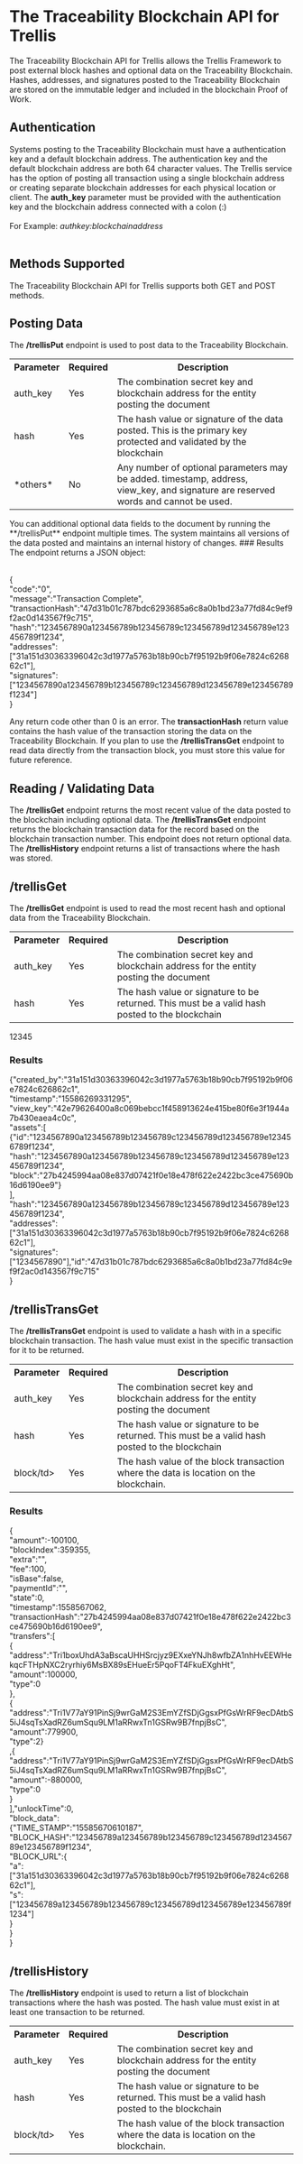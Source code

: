 # The Traceability Blockchain API for Trellis
The Traceability Blockchain API for Trellis allows the Trellis Framework to post external block hashes and optional data on the Traceability Blockchain.  Hashes, addresses, and signatures posted to the Traceability Blockchain are stored on the immutable ledger and included in the blockchain Proof of Work.  
## Authentication
Systems posting to the Traceability Blockchain must have a authentication key and a default blockchain address.  The authentication key and the default blockchain address are both 64 character values.  The Trellis service has the option of posting all transaction using a single blockchain address or creating separate blockchain addresses for each physical location or client.
The **auth_key** parameter must be provided with the authentication key and the blockchain address connected with a colon (:)<br>&nbsp;<br>
For Example: *authkey:blockchainaddress*<br>&nbsp;<br>
## Methods Supported
The Traceability Blockchain API for Trellis supports both GET and POST methods.  
## Posting Data 
The **/trellisPut** endpoint is used to post data to the Traceability Blockchain.
<table>
<tr><th>Parameter</th><th>Required</th><th>Description</th></tr>  
<tr><td>auth_key</td><td>Yes</td><td>The combination secret key and blockchain address for the entity posting the document</td></tr>
<tr><td>hash</td><td>Yes</td><td>The hash value or signature of the data posted.  This is the primary key protected and validated by the blockchain</td></tr>
<tr><td>*others*</td><td>No</td><td>Any number of optional parameters may be added. timestamp, address, view_key, and signature are reserved words and cannot be used. </td></tr>
</table>
You can additional optional data fields to the document by running the **/trellisPut** endpoint multiple times.  The system maintains all versions of the data posted and maintains an internal history of changes.
### Results
The endpoint returns a JSON object:<br>&nbsp;<br>

{<br>
"code":"0",<br>
"message":"Transaction Complete",<br>
"transactionHash":"47d31b01c787bdc6293685a6c8a0b1bd23a77fd84c9ef9f2ac0d143567f9c715",<br>
"hash":"1234567890a123456789b123456789c123456789d123456789e123456789f1234",<br>
"addresses":["31a151d30363396042c3d1977a5763b18b90cb7f95192b9f06e7824c626862c1"],<br>
"signatures":["1234567890a123456789b123456789c123456789d123456789e123456789f1234"]<br>
}<br>
 
Any return code other than 0 is an error.  The **transactionHash** return value contains the hash value of the transaction storing the data on the Traceability Blockchain.  If
you plan to use the **/trellisTransGet** endpoint to read data directly from the transaction block, you must store this value for future reference.  
## Reading / Validating Data 
The **/trellisGet** endpoint returns the most recent value of the data posted to the blockchain including optional data.  The **/trellisTransGet** endpoint returns the blockchain 
transaction data for the record based on the blockchain transaction number. This endpoint does not return optional data. The **/trellisHistory** endpoint returns a list of transactions 
where the hash was stored.
## **/trellisGet**
The **/trellisGet** endpoint is used to read the most recent hash and optional data from the Traceability Blockchain. 
<table>
<tr><th>Parameter</th>
    <th>Required</th>
	<th>Description</th>
</tr>  
<tr>
    <td>auth_key</td>
	<td>Yes</td>
	<td>The combination secret key and blockchain address for the entity posting the document</td>
</tr>
<tr>
    <td>hash</td>
	<td>Yes</td>
	<td>The hash value or signature to be returned.  This must be a valid hash posted to the blockchain</td>
</tr>
</table>
12345

### Results
{"created_by":"31a151d30363396042c3d1977a5763b18b90cb7f95192b9f06e7824c626862c1",<br>
"timestamp":"15586269331295",<br>
"view_key":"42e79626400a8c069bebcc1f458913624e415be80f6e3f1944a7b430eaea4c0c",<br>
"assets":[<br>
 {"id":"1234567890a123456789b123456789c123456789d123456789e123456789f1234",<br>
 "hash":"1234567890a123456789b123456789c123456789d123456789e123456789f1234",<br>
 "block":"27b4245994aa08e837d07421f0e18e478f622e2422bc3ce475690b16d6190ee9"}<br>
 ],<br>
 "hash":"1234567890a123456789b123456789c123456789d123456789e123456789f1234",<br>
 "addresses":["31a151d30363396042c3d1977a5763b18b90cb7f95192b9f06e7824c626862c1"],<br>
 "signatures":["1234567890"],"id":"47d31b01c787bdc6293685a6c8a0b1bd23a77fd84c9ef9f2ac0d143567f9c715"<br>
 }<br>
## **/trellisTransGet**
The **/trellisTransGet** endpoint is used to validate a hash with in a specific blockchain transaction.  The hash value must exist in the specific transaction for it to 
be returned.
<table>
<tr><th>Parameter</th><th>Required</th><th>Description</th></tr>  
<tr><td>auth_key</td><td>Yes</td><td>The combination secret key and blockchain address for the entity posting the document</td></tr>
<tr><td>hash</td><td>Yes</td><td>The hash value or signature to be returned.  This must be a valid hash posted to the blockchain</td></tr>
<tr><td>block/td><td>Yes</td><td>The hash value of the block transaction where the data is location on the blockchain.</td></tr>
</table>

### Results
{<br>"amount":-100100,<br>"blockIndex":359355,<br>"extra":"",<br>"fee":100,<br>"isBase":false,<br>
"paymentId":"",<br>"state":0,<br>"timestamp":1558567062,<br>
"transactionHash":"27b4245994aa08e837d07421f0e18e478f622e2422bc3ce475690b16d6190ee9",<br>
"transfers":[<br>
{<br>"address":"Tri1boxUhdA3aBscaUHHSrcjyz9EXxeYNJh8wfbZA1nhHvEEWHekqcFTHpNXC2ryrhiy6MsBX89sEHueEr5PqoFT4FkuEXghHt",<br>
"amount":100000,<br>"type":0<br>},<br>{<br>"address":"Tri1V77aY91PinSj9wrGaM2S3EmYZfSDjGgsxPfGsWrRF9ecDAtbS5iJ4sqTsXadRZ6umSqu9LM1aRRwxTn1GSRw9B7fnpjBsC",<br>
"amount":779900,<br>"type":2}<br>,{<br>"address":"Tri1V77aY91PinSj9wrGaM2S3EmYZfSDjGgsxPfGsWrRF9ecDAtbS5iJ4sqTsXadRZ6umSqu9LM1aRRwxTn1GSRw9B7fnpjBsC",<br>
"amount":-880000,<br>"type":0<br>}<br>],"unlockTime":0,<br>"block_data":<br>{"TIME_STAMP":"15585670610187",<br>
"BLOCK_HASH":"123456789a123456789b123456789c123456789d123456789e123456789f1234",<br>
"BLOCK_URL":{<br>
"a":["31a151d30363396042c3d1977a5763b18b90cb7f95192b9f06e7824c626862c1"],<br>
"s":["123456789a123456789b123456789c123456789d123456789e123456789f1234"]<br>
}<br>}<br>}<br>

## **/trellisHistory**
The **/trellisHistory** endpoint is used to return a list of blockchain transactions where the hash was posted.  The hash value must exist in at least one transaction to
be returned.
<table>
<tr><th>Parameter</th><th>Required</th><th>Description</th></tr>  
<tr><td>auth_key</td><td>Yes</td><td>The combination secret key and blockchain address for the entity posting the document</td></tr>
<tr><td>hash</td><td>Yes</td><td>The hash value or signature to be returned.  This must be a valid hash posted to the blockchain</td></tr>
<tr><td>block/td><td>Yes</td><td>The hash value of the block transaction where the data is location on the blockchain.</td></tr>
</table>
